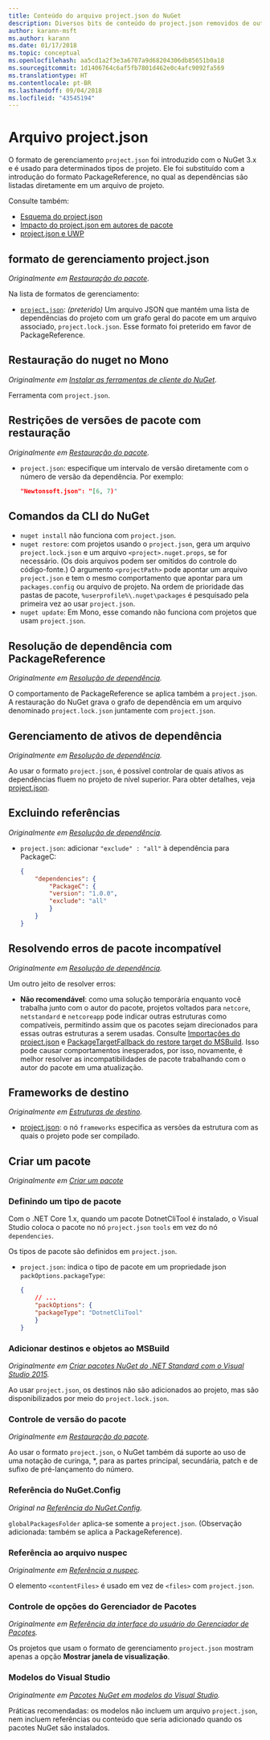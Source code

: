 ```yaml
---
title: Conteúdo do arquivo project.json do NuGet
description: Diversos bits de conteúdo do project.json removidos de outras áreas da documentação do NuGet.
author: karann-msft
ms.author: karann
ms.date: 01/17/2018
ms.topic: conceptual
ms.openlocfilehash: aa5cd1a2f3e3a6707a9d68204306db85651b0a18
ms.sourcegitcommit: 1d1406764c6af5fb7801d462e0c4afc9092fa569
ms.translationtype: HT
ms.contentlocale: pt-BR
ms.lasthandoff: 09/04/2018
ms.locfileid: "43545194"
---
```

# <a name="projectjson-archive"></a>Arquivo project.json

O formato de gerenciamento `project.json` foi introduzido com o NuGet 3.x e é usado para determinados tipos de projeto. Ele foi substituído com a introdução do formato PackageReference, no qual as dependências são listadas diretamente em um arquivo de projeto.

Consulte também:

- [Esquema do project.json](project-json.md)
- [Impacto do project.json em autores de pacote](project-json-impact.md)
- [project.json e UWP](project-json-and-uwp.md)

## <a name="projectjson-management-format"></a>formato de gerenciamento project.json

*Originalmente em [Restauração do pacote](../what-is-nuget.md).*

Na lista de formatos de gerenciamento:

- [`project.json`](project-json.md): *(preterido)* Um arquivo JSON que mantém uma lista de dependências do projeto com um grafo geral do pacote em um arquivo associado, `project.lock.json`. Esse formato foi preterido em favor de PackageReference.

## <a name="nuget-restore-on-mono"></a>Restauração do nuget no Mono

*Originalmente em [Instalar as ferramentas de cliente do NuGet](../install-nuget-client-tools.md).*

Ferramenta com `project.json`.

## <a name="constraining-package-versions-with-restore"></a>Restrições de versões de pacote com restauração

*Originalmente em [Restauração do pacote](../consume-packages/package-restore.md#constraining-package-versions-with-restore).*

- `project.json`: especifique um intervalo de versão diretamente com o número de versão da dependência. Por exemplo:

    ```json
    "Newtonsoft.json": "[6, 7)"
    ```

## <a name="nuget-cli-commands"></a>Comandos da CLI do NuGet

- `nuget install` não funciona com `project.json`.
- `nuget restore`: com projetos usando o `project.json`, gera um arquivo `project.lock.json` e um arquivo `<project>.nuget.props`, se for necessário. (Os dois arquivos podem ser omitidos do controle do código-fonte.) O argumento `<projectPath>` pode apontar um arquivo `project.json` e tem o mesmo comportamento que apontar para um `packages.config` ou arquivo de projeto. Na ordem de prioridade das pastas de pacote, `%userprofile%\.nuget\packages` é pesquisado pela primeira vez ao usar `project.json`.
- `nuget update`: Em Mono, esse comando não funciona com projetos que usam `project.json`.

## <a name="dependency-resolution-with-packagereference"></a>Resolução de dependência com PackageReference

*Originalmente em [Resolução de dependência](../consume-packages/dependency-resolution.md#dependency-resolution-with-packagereference).*

O comportamento de PackageReference se aplica também a `project.json`. A restauração do NuGet grava o grafo de dependência em um arquivo denominado `project.lock.json` juntamente com `project.json`.

## <a name="managing-dependency-assets"></a>Gerenciamento de ativos de dependência

*Originalmente em [Resolução de dependência](../consume-packages/dependency-resolution.md#managing-dependency-assets).*

Ao usar o formato `project.json`, é possível controlar de quais ativos as dependências fluem no projeto de nível superior. Para obter detalhes, veja [project.json](project-json.md).

## <a name="excluding-references"></a>Excluindo referências

*Originalmente em [Resolução de dependência](../consume-packages/dependency-resolution.md#excluding-references).*

- `project.json`: adicionar `"exclude" : "all"` à dependência para PackageC:

    ```json
    {
        "dependencies": {
            "PackageC": {
            "version": "1.0.0",
            "exclude": "all"
            }
        }
    }
    ```

## <a name="resolving-incompatible-package-errors"></a>Resolvendo erros de pacote incompatível

*Originalmente em [Resolução de dependência](../consume-packages/dependency-resolution.md#resolving-incompatible-package-errors).*

Um outro jeito de resolver erros:

- **Não recomendável**: como uma solução temporária enquanto você trabalha junto com o autor do pacote, projetos voltados para `netcore`, `netstandard` e `netcoreapp` pode indicar outras estruturas como compatíveis, permitindo assim que os pacotes sejam direcionados para essas outras estruturas a serem usadas. Consulte [Importações do project.json](project-json.md#imports) e [PackageTargetFallback do restore target do MSBuild](../reference/msbuild-targets.md#packagetargetfallback). Isso pode causar comportamentos inesperados, por isso, novamente, é melhor resolver as incompatibilidades de pacote trabalhando com o autor do pacote em uma atualização.

## <a name="target-frameworks"></a>Frameworks de destino

*Originalmente em [Estruturas de destino](../reference/target-frameworks.md).*

- [project.json](project-json.md): o nó `frameworks` especifica as versões da estrutura com as quais o projeto pode ser compilado.

## <a name="creating-a-package"></a>Criar um pacote

*Originalmente em [Criar um pacote](../create-packages/creating-a-package.md)*

### <a name="setting-a-package-type"></a>Definindo um tipo de pacote

Com o .NET Core 1.x, quando um pacote DotnetCliTool é instalado, o Visual Studio coloca o pacote no nó `project.json` `tools` em vez do nó `dependencies`.

Os tipos de pacote são definidos em `project.json`.

- `project.json`: indica o tipo de pacote em um propriedade json `packOptions.packageType`:

    ```json
    {
        // ...
        "packOptions": {
        "packageType": "DotnetCliTool"
        }
    }
    ```

### <a name="adding-targets-and-props-for-msbuild"></a>Adicionar destinos e objetos ao MSBuild

*Originalmente em [Criar pacotes NuGet do .NET Standard com o Visual Studio 2015](../guides/create-net-standard-packages-vs2015.md).*

Ao usar `project.json`, os destinos não são adicionados ao projeto, mas são disponibilizados por meio do `project.lock.json`.

### <a name="package-versioning"></a>Controle de versão do pacote

*Originalmente em [Restauração do pacote](../reference/package-versioning.md).*

Ao usar o formato `project.json`, o NuGet também dá suporte ao uso de uma notação de curinga, \*, para as partes principal, secundária, patch e de sufixo de pré-lançamento do número.

### <a name="nugetconfig-reference"></a>Referência do NuGet.Config

*Original na [Referência do NuGet.Config](../reference/nuget-config-file.md).*

`globalPackagesFolder` aplica-se somente a `project.json`. (Observação adicionada: também se aplica a PackageReference).

### <a name="nuspec-file-reference"></a>Referência ao arquivo nuspec

*Originalmente em [Referência a nuspec](../reference/nuspec.md).*

O elemento `<contentFiles>` é usado em vez de `<files>` com `project.json`.

### <a name="package-manager-options-control"></a>Controle de opções do Gerenciador de Pacotes

*Originalmente em [Referência da interface do usuário do Gerenciador de Pacotes](../tools/package-manager-ui.md).*

Os projetos que usam o formato de gerenciamento `project.json` mostram apenas a opção **Mostrar janela de visualização**.

### <a name="visual-studio-templates"></a>Modelos do Visual Studio

*Originalmente em [Pacotes NuGet em modelos do Visual Studio](../visual-studio-extensibility/visual-studio-templates.md).*

Práticas recomendadas: os modelos não incluem um arquivo `project.json`, nem incluem referências ou conteúdo que seria adicionado quando os pacotes NuGet são instalados.